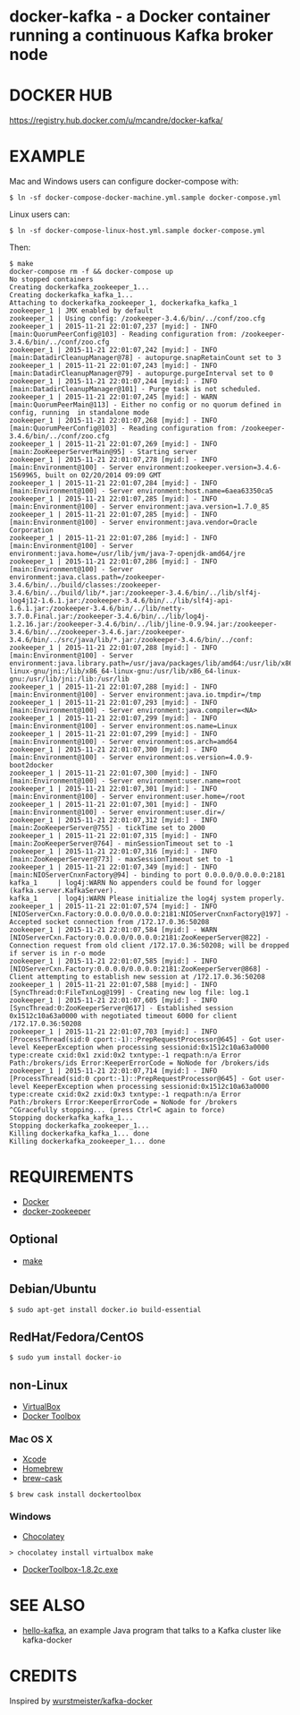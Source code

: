 # docker-kafka - a Docker container running a continuous Kafka broker node

# DOCKER HUB

https://registry.hub.docker.com/u/mcandre/docker-kafka/

# EXAMPLE

Mac and Windows users can configure docker-compose with:

```
$ ln -sf docker-compose-docker-machine.yml.sample docker-compose.yml
```

Linux users can:

```
$ ln -sf docker-compose-linux-host.yml.sample docker-compose.yml
```

Then:

```
$ make
docker-compose rm -f && docker-compose up
No stopped containers
Creating dockerkafka_zookeeper_1...
Creating dockerkafka_kafka_1...
Attaching to dockerkafka_zookeeper_1, dockerkafka_kafka_1
zookeeper_1 | JMX enabled by default
zookeeper_1 | Using config: /zookeeper-3.4.6/bin/../conf/zoo.cfg
zookeeper_1 | 2015-11-21 22:01:07,237 [myid:] - INFO  [main:QuorumPeerConfig@103] - Reading configuration from: /zookeeper-3.4.6/bin/../conf/zoo.cfg
zookeeper_1 | 2015-11-21 22:01:07,242 [myid:] - INFO  [main:DatadirCleanupManager@78] - autopurge.snapRetainCount set to 3
zookeeper_1 | 2015-11-21 22:01:07,243 [myid:] - INFO  [main:DatadirCleanupManager@79] - autopurge.purgeInterval set to 0
zookeeper_1 | 2015-11-21 22:01:07,244 [myid:] - INFO  [main:DatadirCleanupManager@101] - Purge task is not scheduled.
zookeeper_1 | 2015-11-21 22:01:07,245 [myid:] - WARN  [main:QuorumPeerMain@113] - Either no config or no quorum defined in config, running  in standalone mode
zookeeper_1 | 2015-11-21 22:01:07,268 [myid:] - INFO  [main:QuorumPeerConfig@103] - Reading configuration from: /zookeeper-3.4.6/bin/../conf/zoo.cfg
zookeeper_1 | 2015-11-21 22:01:07,269 [myid:] - INFO  [main:ZooKeeperServerMain@95] - Starting server
zookeeper_1 | 2015-11-21 22:01:07,278 [myid:] - INFO  [main:Environment@100] - Server environment:zookeeper.version=3.4.6-1569965, built on 02/20/2014 09:09 GMT
zookeeper_1 | 2015-11-21 22:01:07,284 [myid:] - INFO  [main:Environment@100] - Server environment:host.name=6aea63350ca5
zookeeper_1 | 2015-11-21 22:01:07,285 [myid:] - INFO  [main:Environment@100] - Server environment:java.version=1.7.0_85
zookeeper_1 | 2015-11-21 22:01:07,285 [myid:] - INFO  [main:Environment@100] - Server environment:java.vendor=Oracle Corporation
zookeeper_1 | 2015-11-21 22:01:07,286 [myid:] - INFO  [main:Environment@100] - Server environment:java.home=/usr/lib/jvm/java-7-openjdk-amd64/jre
zookeeper_1 | 2015-11-21 22:01:07,286 [myid:] - INFO  [main:Environment@100] - Server environment:java.class.path=/zookeeper-3.4.6/bin/../build/classes:/zookeeper-3.4.6/bin/../build/lib/*.jar:/zookeeper-3.4.6/bin/../lib/slf4j-log4j12-1.6.1.jar:/zookeeper-3.4.6/bin/../lib/slf4j-api-1.6.1.jar:/zookeeper-3.4.6/bin/../lib/netty-3.7.0.Final.jar:/zookeeper-3.4.6/bin/../lib/log4j-1.2.16.jar:/zookeeper-3.4.6/bin/../lib/jline-0.9.94.jar:/zookeeper-3.4.6/bin/../zookeeper-3.4.6.jar:/zookeeper-3.4.6/bin/../src/java/lib/*.jar:/zookeeper-3.4.6/bin/../conf:
zookeeper_1 | 2015-11-21 22:01:07,288 [myid:] - INFO  [main:Environment@100] - Server environment:java.library.path=/usr/java/packages/lib/amd64:/usr/lib/x86_64-linux-gnu/jni:/lib/x86_64-linux-gnu:/usr/lib/x86_64-linux-gnu:/usr/lib/jni:/lib:/usr/lib
zookeeper_1 | 2015-11-21 22:01:07,288 [myid:] - INFO  [main:Environment@100] - Server environment:java.io.tmpdir=/tmp
zookeeper_1 | 2015-11-21 22:01:07,293 [myid:] - INFO  [main:Environment@100] - Server environment:java.compiler=<NA>
zookeeper_1 | 2015-11-21 22:01:07,299 [myid:] - INFO  [main:Environment@100] - Server environment:os.name=Linux
zookeeper_1 | 2015-11-21 22:01:07,299 [myid:] - INFO  [main:Environment@100] - Server environment:os.arch=amd64
zookeeper_1 | 2015-11-21 22:01:07,300 [myid:] - INFO  [main:Environment@100] - Server environment:os.version=4.0.9-boot2docker
zookeeper_1 | 2015-11-21 22:01:07,300 [myid:] - INFO  [main:Environment@100] - Server environment:user.name=root
zookeeper_1 | 2015-11-21 22:01:07,301 [myid:] - INFO  [main:Environment@100] - Server environment:user.home=/root
zookeeper_1 | 2015-11-21 22:01:07,301 [myid:] - INFO  [main:Environment@100] - Server environment:user.dir=/
zookeeper_1 | 2015-11-21 22:01:07,312 [myid:] - INFO  [main:ZooKeeperServer@755] - tickTime set to 2000
zookeeper_1 | 2015-11-21 22:01:07,315 [myid:] - INFO  [main:ZooKeeperServer@764] - minSessionTimeout set to -1
zookeeper_1 | 2015-11-21 22:01:07,316 [myid:] - INFO  [main:ZooKeeperServer@773] - maxSessionTimeout set to -1
zookeeper_1 | 2015-11-21 22:01:07,349 [myid:] - INFO  [main:NIOServerCnxnFactory@94] - binding to port 0.0.0.0/0.0.0.0:2181
kafka_1     | log4j:WARN No appenders could be found for logger (kafka.server.KafkaServer).
kafka_1     | log4j:WARN Please initialize the log4j system properly.
zookeeper_1 | 2015-11-21 22:01:07,574 [myid:] - INFO  [NIOServerCxn.Factory:0.0.0.0/0.0.0.0:2181:NIOServerCnxnFactory@197] - Accepted socket connection from /172.17.0.36:50208
zookeeper_1 | 2015-11-21 22:01:07,584 [myid:] - WARN  [NIOServerCxn.Factory:0.0.0.0/0.0.0.0:2181:ZooKeeperServer@822] - Connection request from old client /172.17.0.36:50208; will be dropped if server is in r-o mode
zookeeper_1 | 2015-11-21 22:01:07,585 [myid:] - INFO  [NIOServerCxn.Factory:0.0.0.0/0.0.0.0:2181:ZooKeeperServer@868] - Client attempting to establish new session at /172.17.0.36:50208
zookeeper_1 | 2015-11-21 22:01:07,588 [myid:] - INFO  [SyncThread:0:FileTxnLog@199] - Creating new log file: log.1
zookeeper_1 | 2015-11-21 22:01:07,605 [myid:] - INFO  [SyncThread:0:ZooKeeperServer@617] - Established session 0x1512c10a63a0000 with negotiated timeout 6000 for client /172.17.0.36:50208
zookeeper_1 | 2015-11-21 22:01:07,703 [myid:] - INFO  [ProcessThread(sid:0 cport:-1)::PrepRequestProcessor@645] - Got user-level KeeperException when processing sessionid:0x1512c10a63a0000 type:create cxid:0x1 zxid:0x2 txntype:-1 reqpath:n/a Error Path:/brokers/ids Error:KeeperErrorCode = NoNode for /brokers/ids
zookeeper_1 | 2015-11-21 22:01:07,714 [myid:] - INFO  [ProcessThread(sid:0 cport:-1)::PrepRequestProcessor@645] - Got user-level KeeperException when processing sessionid:0x1512c10a63a0000 type:create cxid:0x2 zxid:0x3 txntype:-1 reqpath:n/a Error Path:/brokers Error:KeeperErrorCode = NoNode for /brokers
^CGracefully stopping... (press Ctrl+C again to force)
Stopping dockerkafka_kafka_1...
Stopping dockerkafka_zookeeper_1...
Killing dockerkafka_kafka_1... done
Killing dockerkafka_zookeeper_1... done
```

# REQUIREMENTS

* [Docker](https://www.docker.com/)
* [docker-zookeeper](https://github.com/mcandre/docker-zookeeper)

## Optional

* [make](http://www.gnu.org/software/make/)

## Debian/Ubuntu

```
$ sudo apt-get install docker.io build-essential
```

## RedHat/Fedora/CentOS

```
$ sudo yum install docker-io
```

## non-Linux

* [VirtualBox](https://www.virtualbox.org/)
* [Docker Toolbox](https://www.docker.com/toolbox)

### Mac OS X

* [Xcode](http://itunes.apple.com/us/app/xcode/id497799835?ls=1&mt=12)
* [Homebrew](http://brew.sh/)
* [brew-cask](http://caskroom.io/)

```
$ brew cask install dockertoolbox
```

### Windows

* [Chocolatey](https://chocolatey.org/)

```
> chocolatey install virtualbox make
```

* [DockerToolbox-1.8.2c.exe](https://github.com/docker/toolbox/releases/download/v1.8.2c/DockerToolbox-1.8.2c.exe)

# SEE ALSO

* [hello-kafka](https://github.com/mcandre/hello-kafka), an example Java program that talks to a Kafka cluster like kafka-docker

# CREDITS

Inspired by [wurstmeister/kafka-docker](https://github.com/wurstmeister/kafka-docker)
